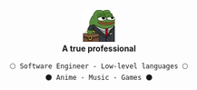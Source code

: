 <p align="center">
  <a href="https://www.youtube.com/@awwlie/">
    <img aling="center" src="https://github.com/awwliedacoder/awwliedacoder/blob/main/9605-pepe-business.png?raw=true"></a> <b><br>A true professional</b> 
  <br> 

<div align="center">
  
  ``` 
  🌕 Software Engineer - Low-level languages 🌕
  🌑 Anime - Music - Games 🌑
  ```
</div>

